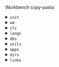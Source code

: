 Workbench copy-pasta

<details>
<summary><code>init</code></summary>

<hr>

```sh
sudo ubuntu-drivers autoinstall
sudo apt install -y \
	build-essential ca-certificates software-properties-common gnupg lsb-release apt-transport-https \
	curl ripgrep neovim fd-find lsd xclip xdotool maim tree rename neofetch baobab \
	ffmpeg vlc feh shotwell light xbacklight redshift autorandr compton \
	imagemagick poppler-utils pandoc lynx fonts-powerline xbindkeys jq \
	git hub gh cloc gource xvfb sqlite3
```

<br>
</details>

<details>
<summary><code>wm</code></summary>

<hr>

- [i3](#i3)
- [i3-gnome](#i3-gnome)
- [theme](#theme)
- [tmux](#tmux)

<hr>

### [i3](https://i3wm.org/docs/)

```sh
sudo apt install -y i3
```

### [i3-gnome](https://github.com/i3-gnome/i3-gnome)

```sh
git clone https://github.com/i3-gnome/i3-gnome.git /tmp/i3-gnome && cd $_
sudo make install
rm /tmp/i3-gnome -rf
```

### theme

```sh
sudo update-alternatives --config gdm3-theme.gresource
# select gnome-shell-theme.gresource
```
```sh
sudo vim /etc/gdm3/greeter.dconf-defaults
# [org/gnome/login-screen]
# logo=''
```

```sh
set org.gnome.Terminal.Legacy.Settings headerbar false
set org.gnome.Terminal.Legacy.Settings confirm-close false
```

### tmux

```sh
sudo apt install libevent-dev libncurses-dev
VERSION=3.3a
wget https://github.com/tmux/tmux/releases/download/${VERSION}/tmux-${VERSION}.tar.gz
tar xf tmux-${VERSION}.tar.gz
rm -f tmux-${VERSION}.tar.gz
cd tmux-${VERSION}
./configure
make
sudo make install
cd -
sudo rm -rf /usr/local/src/tmux-\*
sudo mv tmux-${VERSION} /usr/local/src
```

```sh
git clone https://github.com/tmux-plugins/tpm ~/.tmux/plugins/tpm
```

To install plugins in tmux: `C-b I` or `~/.tmux/plugins/tpm/scripts/install_plugins.sh`.
To update all plugins: `C-b U` or `~/.tmux/plugins/tpm/scripts/update_plugin.sh`.


<br>
</details>

<details>
<summary><code>cli</code></summary>

<hr>

- [zsh](#zsh)
- [antibody](#antibody)
- [zsh plugins](#zsh-plugins)
- [zoxide](#zoxide)
- [nerd-fonts](#nerd-fonts)

<hr>

### [zsh](https://github.com/ohmyzsh/ohmyzsh/wiki/Installing-ZSH)

```sh
sh -c "$(curl -fsSL https://raw.githubusercontent.com/ohmyzsh/ohmyzsh/master/tools/install.sh)"
```

### [antibody](https://getantibody.github.io/install/)

```sh
curl -sfL git.io/antibody | sudo sh -s - -b /usr/local/bin
```

### zsh plugins

```sh
git clone https://github.com/zsh-users/zsh-autosuggestions $ZSH_CUSTOM/plugins/zsh-autosuggestions
git clone https://github.com/zsh-users/zsh-syntax-highlighting.git $ZSH_CUSTOM/plugins/zsh-syntax-highlighting
git clone https://github.com/agkozak/zsh-z $ZSH_CUSTOM/plugins/zsh-z
```

### [zoxide](https://github.com/ajeetdsouza/zoxide)

```sh
curl -sS https://raw.githubusercontent.com/ajeetdsouza/zoxide/main/install.sh | bash
rm ~/.zcompdump*; compinit
```

### [nerd-fonts](https://github.com/ryanoasis/nerd-fonts)

JetBrainsMono

```sh
cd ~/Downloads
nf_redirect=$(curl -s -L -w "%{url_effective}" -o /dev/null "https://github.com/ryanoasis/nerd-fonts/releases/latest")
nf_version=$(echo "$nf_redirect" | grep -oP 'tag/v\K[^/]+')
nf_url="https://github.com/ryanoasis/nerd-fonts/releases/download/v${nf_version}/JetBrainsMono.zip"
wget $nf_url
unzip JetBrainsMono.zip -d nerd-fonts
cp nerd-fonts/JetBrainsMonoNerdFont-Medium.ttf ~/.local/share/fonts
fc-cache -f -v
```

<br>
</details>

<details>
<summary><code>langs</code></summary>

<hr>

- [python](#python-pyenv)
- [node](#node-fnm)
- [ruby](#ruby-rbenv)
- [rust](#rust)
- [go](#go)

<hr>

### python (pyenv)

```sh
curl https://pyenv.run | bash
pyenv install -v 3.10
pyenv global 3.10
```

### node (fnm)

```sh
curl -fsSL https://fnm.vercel.app/install | bash
fnm install --lts
curl -fsSL https://get.pnpm.io/install.sh | sh -
pnpm add -g \
	yarn nodemon pm2 turbo typescript eslint @antfu/ni diff-so-fancy \
	tldr gtop live-server
```

### go

```sh
curl https://golang.org/dl/go1.20.4.linux-amd64.tar.gz | sudo tar -C /usr/local -xzf -
```

### rust

```sh
curl --proto '=https' --tlsv1.2 -sSf https://sh.rustup.rs | sh
```

### ruby (rbenv)

```sh
sudo apt install -y ruby-full
sudo gem install jekyll bundler
```

<br>
</details>

<details>
<summary><code>dbs</code></summary>

<hr>

- [redis](#redis)
- [mongo](#mongo)
- [postgres](#postgres)

<hr>

### redis

```sh
curl -fsSL https://packages.redis.io/gpg | sudo gpg --dearmor -o /usr/share/keyrings/redis-archive-keyring.gpg
echo "deb [signed-by=/usr/share/keyrings/redis-archive-keyring.gpg] https://packages.redis.io/deb $(lsb_release -cs) main" | sudo tee /etc/apt/sources.list.d/redis.list
sudo apt update
sudo apt install -y redis
```
```sh
# (Optional) Start at boot
sudo systemctl enable redis-server.service
```
```sh
npm i -g redis-commander
```

### mongo

```sh
curl -fsSL https://pgp.mongodb.com/server-6.0.asc | \
	sudo gpg -o /usr/share/keyrings/mongodb-server-6.0.gpg \
	--dearmor
echo "deb [ arch=amd64,arm64 signed-by=/usr/share/keyrings/mongodb-server-6.0.gpg ] https://repo.mongodb.org/apt/ubuntu focal/mongodb-org/6.0 multiverse" | sudo tee /etc/apt/sources.list.d/mongodb-org-6.0.list
sudo apt-get update
sudo apt-get install -y mongodb-org
```
```sh
# (Optional) Start at boot
sudo systemctl enable mongod
```

### postgres

```sh
sudo sh -c 'echo "deb http://apt.postgresql.org/pub/repos/apt $(lsb_release -cs)-pgdg main" > /etc/apt/sources.list.d/pgdg.list'
wget --quiet -O - https://www.postgresql.org/media/keys/ACCC4CF8.asc | sudo apt-key add -
sudo apt update
sudo apt install -y postgresql
```

```sh
# Remove local password requirements
sudo vim /etc/postgresql/15/main/pg_hba.conf # update IPv4/6 METHOD to trust
pg_ctl reload
```

```sh
# Run elevated as user
sudo -u postgres -i
createuser --interactive go
psql -c "create database go"
```

#### pgadmin

```sh
curl -fsS https://www.pgadmin.org/static/packages_pgadmin_org.pub | sudo gpg --dearmor -o /usr/share/keyrings/packages-pgadmin-org.gpg
sudo sh -c 'echo "deb [signed-by=/usr/share/keyrings/packages-pgadmin-org.gpg] https://ftp.postgresql.org/pub/pgadmin/pgadmin4/apt/$(lsb_release -cs) pgadmin4 main" > /etc/apt/sources.list.d/pgadmin4.list && apt update'
sudo apt install -y pgadmin4
sudo /usr/pgadmin4/bin/setup-web.sh
```

#### extensions

```sh
sudo apt install libpq-dev postgresql-server-dev-15
```

#### [`pg_hashids`](https://github.com/iCyberon/pg_hashids)

```sh
git clone https://github.com/iCyberon/pg_hashids /tmp/pg_hashids && cd $_
USE_PGXS=1 sudo make
USE_PGXS=1 sudo make install
rm /tmp/pg_hashids -rf
```

#### dbeaver

```sh
wget --no-verbose -O /tmp/dbeaver.deb https://dbeaver.io/files/dbeaver-ce_latest_amd64.deb
sudo apt install -y /tmp/dbeaver.deb
rm /tmp/dbeaver.deb
```


<br>
</details>

<details>
<summary><code>utils</code></summary>

<hr>

- [docker](#docker)
- [lazygit](#lazygit)
- [postman](#postman)
- [terraform](#terraform)
- [helm](#helm)
- [kubernetes](#kubernetes)
- [zsa](#zsa)
- [misc](#misc)

<hr>

### docker

```sh
sudo apt install -y \
docker-ce docker-ce-cli containerd.io docker-buildx-plugin docker-compose-plugin
```

```sh
latest_dcv=$(curl -s https://api.github.com/repos/docker/compose/releases/latest | jq -r '.tag_name')
sudo curl -L "https://github.com/docker/compose/releases/download/$latest_dcv/docker-compose-$(uname -s)-$(uname -m)" -o /usr/local/bin/docker-compose
sudo chmod +x /usr/local/bin/docker-compose
```

### lazygit

```sh
go install github.com/jesseduffield/lazygit@latest
```

### postman

```sh
curl -o- "https://dl-cli.pstmn.io/install/linux64.sh" | sh
```

### [terraform](https://developer.hashicorp.com/terraform/tutorials/aws-get-started/install-cli)

```sh
wget -O- https://apt.releases.hashicorp.com/gpg | \
gpg --dearmor | \
sudo tee /usr/share/keyrings/hashicorp-archive-keyring.gpg
```
```sh
echo "deb [signed-by=/usr/share/keyrings/hashicorp-archive-keyring.gpg] \
https://apt.releases.hashicorp.com $(lsb_release -cs) main" | \
sudo tee /etc/apt/sources.list.d/hashicorp.list
```
```sh
sudo apt update
sudo apt install -y terraform
```

### [helm](https://helm.sh/docs/intro/install/)

```sh
curl https://raw.githubusercontent.com/helm/helm/main/scripts/get-helm-3 | bash
```


### kubernetes

#### [kubectl](https://kubernetes.io/docs/tasks/tools/install-kubectl-linux/#install-kubectl-binary-with-curl-on-linux)

```sh
curl -LO "https://dl.k8s.io/release/$(curl -L -s https://dl.k8s.io/release/stable.txt)/bin/linux/amd64/kubectl"
sudo install -o root -g root -m 0755 kubectl /usr/local/bin/kubectl
kubectl version --client
```

#### [kubectx+kubens](https://github.com/ahmetb/kubectx#manual-installation-macos-and-linux)

```sh
sudo git clone https://github.com/ahmetb/kubectx /opt/kubectx
sudo ln -s /opt/kubectx/kubectx /usr/local/bin/kubectx
sudo ln -s /opt/kubectx/kubens /usr/local/bin/kubens
```

#### [k9s](https://github.com/derailed/k9s#installation)

```sh
curl -sS https://webinstall.dev/k9s | bash
```

### [zsa](https://configure.zsa.io/udev)

```sh
sudo touch /etc/udev/rules.d/50-zsa.rules
```

```sh
# Rules for Oryx web flashing and live training
KERNEL=="hidraw*", ATTRS{idVendor}=="16c0", MODE="0664", GROUP="plugdev"
KERNEL=="hidraw*", ATTRS{idVendor}=="3297", MODE="0664", GROUP="plugdev"

# Legacy rules for live training over webusb (Not needed for firmware v21+)
  # Rule for all ZSA keyboards
  SUBSYSTEM=="usb", ATTR{idVendor}=="3297", GROUP="plugdev"
  # Rule for the Moonlander
  SUBSYSTEM=="usb", ATTR{idVendor}=="3297", ATTR{idProduct}=="1969", GROUP="plugdev"
  # Rule for the Ergodox EZ
  SUBSYSTEM=="usb", ATTR{idVendor}=="feed", ATTR{idProduct}=="1307", GROUP="plugdev"
  # Rule for the Planck EZ
  SUBSYSTEM=="usb", ATTR{idVendor}=="feed", ATTR{idProduct}=="6060", GROUP="plugdev"

# Wally Flashing rules for the Ergodox EZ
ATTRS{idVendor}=="16c0", ATTRS{idProduct}=="04[789B]?", ENV{ID_MM_DEVICE_IGNORE}="1"
ATTRS{idVendor}=="16c0", ATTRS{idProduct}=="04[789A]?", ENV{MTP_NO_PROBE}="1"
SUBSYSTEMS=="usb", ATTRS{idVendor}=="16c0", ATTRS{idProduct}=="04[789ABCD]?", MODE:="0666"
KERNEL=="ttyACM*", ATTRS{idVendor}=="16c0", ATTRS{idProduct}=="04[789B]?", MODE:="0666"

# Keymapp / Wally Flashing rules for the Moonlander and Planck EZ
SUBSYSTEMS=="usb", ATTRS{idVendor}=="0483", ATTRS{idProduct}=="df11", MODE:="0666", SYMLINK+="stm32_dfu"
# Keymapp Flashing rules for the Voyager
SUBSYSTEMS=="usb", ATTRS{idVendor}=="3297", MODE:="0666", SYMLINK+="ignition_dfu"
```

```sh
sudo groupadd plugdev
sudo usermod -aG plugdev $USER
```

### misc

#### [fzf](https://github.com/junegunn/fzf)

```sh 
git clone --depth 1 https://github.com/junegunn/fzf.git ~/.fzf
~/.fzf/install
```

#### [stripe](https://stripe.com/docs/stripe-cli)

```sh
curl -s https://packages.stripe.dev/api/security/keypair/stripe-cli-gpg/public | gpg --dearmor | sudo tee /usr/share/keyrings/stripe.gpg
echo "deb [signed-by=/usr/share/keyrings/stripe.gpg] https://packages.stripe.dev/stripe-cli-debian-local stable main" | sudo tee -a /etc/apt/sources.list.d/stripe.list
sudo apt update
sudo apt install stripe
```

#### [pup](https://github.com/ericchiang/pup#pup)

```sh
go install github.com/ericchiang/pup@latest
```

#### [yq](https://github.com/mikefarah/yq/#install)

```sh 
sudo wget https://github.com/mikefarah/yq/releases/latest/download/yq_linux_amd64 -O /usr/bin/yq &&\
    chmod +x /usr/bin/yq
```

<br>
</details>

<details>
<summary><code>apps</code></summary>

<hr>

- [brave](#brave)
- [discord](#discord)
- [vlc](#vlc)
- [chrome.90](#chrome90)
- [obsidian](#obsidian)

<hr>

### [brave](https://brave.com/linux/)

```sh
sudo curl -fsSLo /usr/share/keyrings/brave-browser-archive-keyring.gpg https://brave-browser-apt-release.s3.brave.com/brave-browser-archive-keyring.gpg
echo "deb [signed-by=/usr/share/keyrings/brave-browser-archive-keyring.gpg] https://brave-browser-apt-release.s3.brave.com/ stable main"|sudo tee /etc/apt/sources.list.d/brave-browser-release.list
sudo apt install -y brave-browser
```

### discord

```sh
wget --no-verbose -O /tmp/discord.deb https://discord.com/api/download?platform=linux&format=deb
sudo apt install -y /tmp/discord.deb
rm /tmp/discord.deb
```

### vlc [?](https://askubuntu.com/a/263308)

```
Tools > Preferences

Display > Output = X11 video output (XCB)
```

### chrome.90

```sh
wget --no-verbose -O /tmp/chrome.deb http://dl.google.com/linux/chrome/deb/pool/main/g/google-chrome-stable/google-chrome-stable_96.0.4664.45_amd64.deb
sudo apt install -y --allow-downgrades /tmp/chrome.deb
rm /tmp/chrome.deb
```

```sh
sudo apt-mark hold google-chrome-stable # prevent auto-updates
```

```sh
google-chrome --simulate-outdated-no-au='2099/12/31' >/dev/null 2>&1 & # open without update prompts
```

### obsidian

```sh
curl -s https://obsidian.md/download \
	| pup 'a:contains("Deb") attr{href}' \
	| xargs wget --no-verbose -O /tmp/obsidian.deb
sudo apt install -y /tmp/obsidian.deb
rm /tmp/obsidian.deb
```

<br>
</details>

<details>
<summary><code>dirs</code></summary>

<hr>

```sh
# archives, forks, mine, repros, sandbox, work
mkdir ~/a ~/f ~/m ~/r ~/s ~/w
```
```sh
gh repo clone gorango/dotfiles ~/m/dotfiles
```

GitHub Auth

```sh
gh auth login
```
```sh
~/.ssh
ssh-keygen -t ed25519 -C "gospaso@gmail.com" -f gh
ssh-add gh
cat gh.pub
```

GitHub CLI Copilot

```sh
gh extension install github/gh-copilot
```

DNS Masq

```sh
v /etc/dnsmasq.conf
address=/example.com/127.0.0.1#3333
```

[Add new SSH key](https://github.com/settings/ssh/new)

<br>
</details>

<details>
<summary><code>links</code></summary>

<hr>

### `$HOME`

```sh
ln -sf ~/m/dotfiles/.profile ~/.profile
ln -sf ~/m/dotfiles/.gitconfig ~/.gitconfig
ln -sf ~/m/dotfiles/tmux/.tmux.conf ~/.tmux.conf
ln -sf ~/m/dotfiles/zsh/.zshrc ~/.zshrc
ln -s ~/m/dotfiles/zsh/custom/* ~/.oh-my-zsh/custom
ln -s ~/m/dotfiles/.hushlogin ~/.hushlogin
ln -s ~/m/dotfiles/.xprofile ~/.xprofile
ln -s ~/m/dotfiles/.device ~/.device
ln -s ~/m/dotfiles/bin/tmux-sessionizer ~/.local/bin/tmux-sessionizer
ln -s ~/m/dotfiles/bin/cht.sh ~/.local/bin/cht.sh
ln -s ~/m/dotfiles/bin/.cht-command ~/.cht-command
ln -s ~/m/dotfiles/bin/.cht-languages ~/.cht-languages
ln -s ~/m/dotfiles/bin/find-and-replace ~/.local/bin/fr
ln -s ~/m/dotfiles/bin/gray ~/.local/bin/gray
ln -s ~/m/dotfiles/bin/cursor ~/.local/bin/cursor
ln -s ~/m/dotfiles/.xbindkeysrc ~/.xbindkeysrc
```

### `$HOME/.config`

```sh
ln -sf ~/m/dotfiles/.config/i3 ~/.config/i3
ln -sf ~/m/dotfiles/.config/i3status ~/.config/i3status
ln -sf ~/m/dotfiles/.config/nvim ~/.config/nvim
ln -sf ~/m/dotfiles/.config/redshift ~/.config/redshift
ln -sf ~/m/dotfiles/.config/autostart ~/.config/autostart
ln -sf ~/m/dotfiles/.config/lazygit/config.yml ~/.config/lazygit/config.yml
```

### `$HOME/Downloads`

```sh
ln -s ~/Downloads ~/d
```

### `fd`

```sh
ln -s $(which fdfind) ~/.local/bin/fd
```

<br>
</details>

